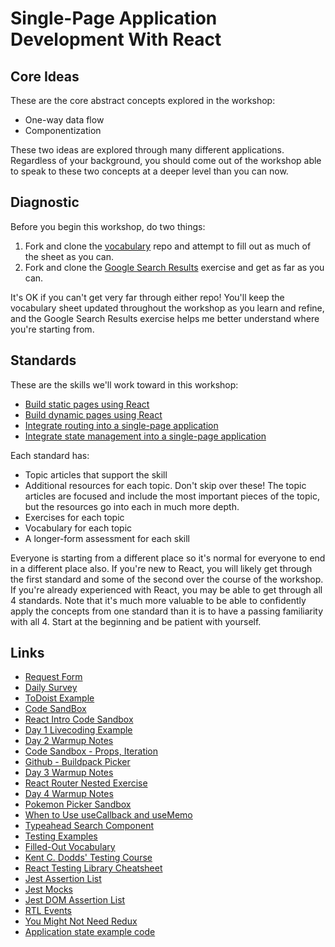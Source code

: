 # Single-Page Application Development With React

## Core Ideas

These are the core abstract concepts explored in the workshop:

* One-way data flow
* Componentization

These two ideas are explored through many different applications. Regardless of your background, you should come out of the workshop able to speak to these two concepts at a deeper level than you can now.

## Diagnostic

Before you begin this workshop, do two things:

1. Fork and clone the [vocabulary](https://github.com/sikaeducation/react-workshop-vocabulary) repo and attempt to fill out as much of the sheet as you can.
2. Fork and clone the [Google Search Results](https://github.com/sikaeducation/google-search-results-react) exercise and get as far as you can.

It's OK if you can't get very far through either repo! You'll keep the vocabulary sheet updated throughout the workshop as you learn and refine, and the Google Search Results exercise helps me better understand where you're starting from.

## Standards

These are the skills we'll work toward in this workshop:

* [Build static pages using React](standards/build-static-pages-react)
* [Build dynamic pages using React](standards/build-dynamic-pages-react)
* [Integrate routing into a single-page application](standards/integrate-routing-react)
* [Integrate state management into a single-page application](standards/integrate-state-management-react)

Each standard has:

* Topic articles that support the skill
* Additional resources for each topic. Don't skip over these! The topic articles are focused and include the most important pieces of the topic, but the resources go into each in much more depth.
* Exercises for each topic
* Vocabulary for each topic
* A longer-form assessment for each skill

Everyone is starting from a different place so it's normal for everyone to end in a different place also. If you're new to React, you will likely get through the first standard and some of the second over the course of the workshop. If you're already experienced with React, you may be able to get through all 4 standards. Note that it's much more valuable to be able to confidently apply the concepts from one standard than it is to have a passing familiarity with all 4. Start at the beginning and be patient with yourself.

## Links

* [Request Form](https://forms.gle/zBh6PgQoyZor2Dfu7)
* [Daily Survey](https://forms.gle/c9wdi9Yg1WtE4YTK8)
* [ToDoist Example](https://github.com/karlhadwen/todoist/tree/master/src)
* [Code SandBox](https://codesandbox.io)
* [React Intro Code Sandbox](https://codesandbox.io/s/new-water-kb813)
* [Day 1 Livecoding Example](https://github.com/kylecoberly/hartford-react-day-1-live-code)
* [Day 2 Warmup Notes](https://github.com/sikaeducation/react-warmup-questions/tree/hartford)
* [Code Sandbox - Props, Iteration](https://codesandbox.io/s/bold-yalow-1kgpv?file=/src/App.js)
* [Github - Buildpack Picker](https://github.com/sikaeducation/buildpack-picker-component)
* [Day 3 Warmup Notes](https://github.com/sikaeducation/react-warmup-state-questions/tree/hartford)
* [React Router Nested Exercise](https://github.com/sikaeducation/react-router-nested-exercise)
* [Day 4 Warmup Notes](https://github.com/sikaeducation/react-warmup-questions-3/tree/hartford)
* [Pokemon Picker Sandbox](https://codesandbox.io/s/interesting-dream-ife02)
* [When to Use useCallback and useMemo](https://kentcdodds.com/blog/usememo-and-usecallback)
* [Typeahead Search Component](https://github.com/sikaeducation/typeahead-search-demo)
* [Testing Examples](https://github.com/sikaeducation/jest-rtl-example)
* [Filled-Out Vocabulary](https://github.com/sikaeducation/react-workshop-vocabulary/tree/hartford)
* [Kent C. Dodds' Testing Course](https://testingjavascript.com/)
* [React Testing Library Cheatsheet](https://testing-library.com/docs/dom-testing-library/cheatsheet)
* [Jest Assertion List](https://jestjs.io/docs/expect)
* [Jest Mocks](https://jestjs.io/docs/mock-function-api)
* [Jest DOM Assertion List](https://github.com/testing-library/jest-dom)
* [RTL Events](https://testing-library.com/docs/dom-testing-library/api-events/)
* [You Might Not Need Redux](https://medium.com/@dan_abramov/you-might-not-need-redux-be46360cf367)
* [Application state example code](https://github.com/sikaeducation/react-app-state-example)
